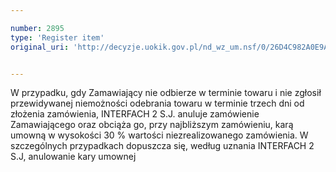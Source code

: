 ```yaml
---

number: 2895
type: 'Register item'
original_uri: 'http://decyzje.uokik.gov.pl/nd_wz_um.nsf/0/26D4C982A0E9A330C12579B3003B2778?OpenDocument'


---
```


W przypadku, gdy Zamawiający nie odbierze w terminie towaru i nie zgłosił przewidywanej niemożności odebrania towaru w terminie trzech dni od złożenia zamówienia, INTERFACH 2 S.J. anuluje zamówienie Zamawiającego oraz obciąża go, przy najbliższym zamówieniu, karą umowną w wysokości 30 % wartości niezrealizowanego zamówienia. W szczególnych przypadkach dopuszcza się, według uznania INTERFACH 2 S.J, anulowanie kary umownej
